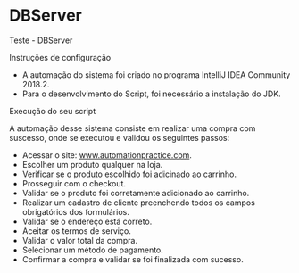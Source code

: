 # DBServer
Teste - DBServer

Instruções de configuração 

- A automação do sistema foi criado no programa IntelliJ IDEA Community 2018.2.
- Para o desenvolvimento do Script, foi necessário a instalação do JDK.

Execução do seu script

A automação desse sistema consiste em realizar uma compra com suscesso, onde se executou e validou os seguintes passos:

- Acessar o site: www.automationpractice.com.
- Escolher um produto qualquer na loja.
- Verificar se o produto escolhido foi adicinado ao carrinho.
- Prosseguir com o checkout.
- Validar se o produto foi corretamente adicionado ao carrinho.
- Realizar um cadastro de cliente preenchendo todos os campos obrigatórios dos formulários.
- Validar se o endereço está correto.
- Aceitar os termos de serviço.
- Validar o valor total da compra.
- Selecionar um método de pagamento.
- Confirmar a compra e validar se foi finalizada com sucesso.
